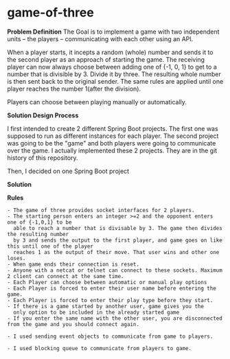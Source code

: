 # game-of-three

**Problem Definition**
The Goal is to implement a game with two independent units – the players –
communicating with each other using an API.

When a player starts, it incepts a random (whole) number and sends it to the second
player as an approach of starting the game. The receiving player can now always choose
between adding one of {-1, 0, 1} to get to a number that is divisible by 3. Divide it by three. The
resulting whole number is then sent back to the original sender. The same rules are applied until one player reaches the number 1(after the division).

Players can choose between playing manually or automatically.

**Solution Design Process**

I first intended to create 2 different Spring Boot projects. The first one was supposed 
to run as different instances for each player. The second project was going to be the "game"
and both players were going to communicate over the game. I actually implemented these 2 projects.
They are in the git history of this repository. 

Then, I decided on one Spring Boot project

**Solution**

**Rules**

~~~~
- The game of three provides socket interfaces for 2 players.
- The starting person enters an integer >=2 and the opponent enters one of {-1,0,1} to be 
  able to reach a number that is divisable by 3. The game then divides the resulting number
  by 3 and sends the output to the first player, and game goes on like this until one of the player 
  reaches 1 as the output of their move. That user wins and other one loses.
- When game ends their connection is reset.
- Anyone with a netcat or telnet can connect to these sockets. Maximum 2 client can connect at the same time.
- Each Player can choose between automatic or manual play options
- Each Player is forced to enter their user name before entering the game.
- Each Player is forced to enter their play type before they start.
- If there is a game started by another user, game gives you the 
  only option to be included in the already started game 
- If you enter the same name with the other user, you are disconnected from the game and you should connect again.

- I used sending event objects to communicate from game to players.

- I used blocking queue to communicate from players to game.

